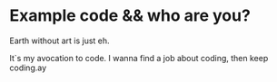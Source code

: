 #  Example code && who are you?

Earth without art is just eh.

It`s my avocation to code. I wanna find a job about coding, then keep coding.ay
